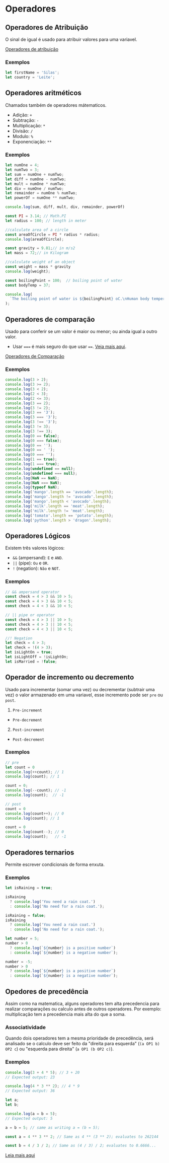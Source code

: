 # Operadores
## Operadores de Atribuição
O sinal de igual é usado para atribuir valores para uma variavel.

[Operadores de atribuição](/img/assignment_operators.png "Todos as formas de atribuição")

### Exemplos
```js
let firstName = 'Silas';
let country = 'Leite';
```

## Operadores aritméticos
Chamados também de operadores mátematicos.
- Adição: `+`
- Subtração: `-`
- Multiplicação: `*`
- Divisão: `/`
- Modulo: `%`
- Exponenciação: `**`

### Exemplos
```js
let numOne = 4;
let numTwo = 3;
let sum = numOne + numTwo;
let diff = numOne - numTwo;
let mult = numOne * numTwo;
let div = numOne / numTwo;
let remainder = numOne % numTwo;
let powerOf = numOne ** numTwo;

console.log(sum, diff, mult, div, remainder, powerOf)

const PI = 3.14; // Math.PI
let radius = 100; // length in meter

//calculate area of a circle
const areaOfCircle = PI * radius * radius;
console.log(areaOfCircle);

const gravity = 9.81;// in m/s2
let mass = 72;// in Kilogram

//calculate weight of an object
const weight = mass * gravity
console.log(weight);

const boilingPoint = 100;  // boiling point of water
const bodyTemp = 37;

console.log(
  `The boiling point of water is ${boilingPoint} oC.\nHuman body temperature is ${bodyTemp} oC.\nThe gravity of earth is ${gravity} m / s2.`
);
```

## Operadores de comparação
Usado para conferir se um valor é maior ou menor; ou ainda igual a outro valor.

- Usar `===` é mais seguro do que usar `==`. [Veja mais aqui](https://dorey.github.io/JavaScript-Equality-Table/).

[Operadores de Comparação](/img/comparison_operators.png "Todas a forma de realizar comparação")

### Exemplos
```js
console.log(3 > 2);
console.log(3 >= 2);
console.log(3 < 2);
console.log(2 < 3);
console.log(2 <= 3);
console.log(3 == 2);
console.log(3 != 2);
console.log(3 == '3');
console.log(3 === '3');
console.log(3 !== '3');
console.log(3 != 3);
console.log(3 !== 3);
console.log(0 == false);
console.log(0 === false);
console.log(0 == '');
console.log(0 == ' ');
console.log(0 === '');
console.log(1 == true);
console.log(1 === true);
console.log(undefined == null);
console.log(undefined === null);
console.log(NaN == NaN);
console.log(NaN === NaN);
console.log(typeof NaN);
console.log('mango'.length == 'avocado'.length);
console.log('mango'.length != 'avocado'.length);
console.log('mango'.length < 'avocado'.length);
console.log('milk'.length == 'meat'.length);
console.log('milk'.length != 'meat'.length);
console.log('tomato'.length == 'potato'.length);
console.log('python'.length > 'dragon'.length);
```

## Operadores Lógicos
Existem três valores lógicos:
- `&&` (ampersand): `E` e `AND`.
- `||` (pipe): `Ou` e `OR`.
- `!` (negation): `Não` e `NOT`.

### Exemplos
```js
// && ampersand operator
const check = 4 > 3 && 10 > 5;
const check = 4 > 3 && 10 < 5;
const check = 4 < 3 && 10 < 5;

// || pipe or operator
const check = 4 > 3 || 10 > 5;
const check = 4 > 3 || 10 < 5;
const check = 4 < 3 || 10 < 5;

//! Negation
let check = 4 > 3;
let check = !(4 > 3);
let isLightOn = true;
let isLightOff = !isLightOn;
let isMarried = !false;
```

## Operador de incremento ou decremento
Usado para incrementar (somar uma vez) ou decrementar (subtrair uma vez) o valor armazenado em uma variavel, esse incremento pode ser `pre` ou `post`.

1. `Pre-increment`
 - `Pre-decrement`
2. `Post-increment`
 - `Post-decrement`

### Exemplos
```js
// pre
let count = 0
console.log(++count); // 1
console.log(count); // 1

count = 0;
console.log(--count); // -1
console.log(count);  // -1

// post
count = 0
console.log(count++); // 0
console.log(count); // 1

count = 0
console.log(count--); // 0
console.log(count);   // -1
```

## Operadores ternarios
Permite escrever condicionais de forma enxuta.

### Exemplos
```js
let isRaining = true;

isRaining
  ? console.log('You need a rain coat.')
  : console.log('No need for a rain coat.');

isRaining = false;
isRaining
  ? console.log('You need a rain coat.')
  : console.log('No need for a rain coat.');

let number = 5;
number > 0
  ? console.log(`${number} is a positive number`)
  : console.log(`${number} is a negative number`);

number = -5;
number > 0
  ? console.log(`${number} is a positive number`)
  : console.log(`${number} is a negative number`);
```

## Opedores de precedência
Assim como na matematica, alguns operadores tem alta precedencia para realizar comparações ou calculo antes de outros operadores. Por exemplo: multiplicação tem a precedencia mais alta do que a soma.

### Associatividade
Quando dois operadores tem a mesma prioridade de precedência, será analisado se o calculo deve ser feito da "direita para esquerda" (`(a OP1 b) OP2 c`) ou "esquerda para direita" (`a OP1 (b OP2 c)`). 

### Exemplos
```js
console.log(3 + 4 * 5); // 3 + 20
// Expected output: 23

console.log(4 * 3 ** 2); // 4 * 9
// Expected output: 36

let a;
let b;

console.log(a = b = 5);
// Expected output: 5

a = b = 5; // same as writing a = (b = 5);

const a = 4 ** 3 ** 2; // Same as 4 ** (3 ** 2); evaluates to 262144

const b = 4 / 3 / 2; // Same as (4 / 3) / 2; evaluates to 0.6666...
```

[Leia mais aqui](https://developer.mozilla.org/en-US/docs/Web/JavaScript/Reference/Operators/Operator_Precedence)



